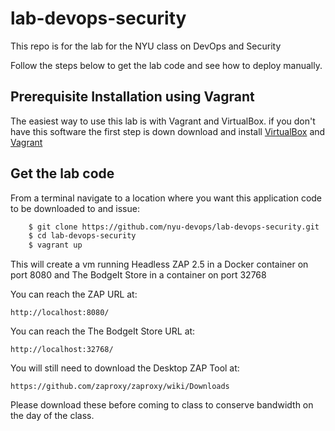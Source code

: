 # lab-devops-security
This repo is for the lab for the NYU class on DevOps and Security

Follow the steps below to get the lab code and see how to deploy manually.

## Prerequisite Installation using Vagrant
The easiest way to use this lab is with Vagrant and VirtualBox. if you don't have this software the first step is down download and install [VirtualBox](https://www.virtualbox.org/) and [Vagrant](https://www.vagrantup.com/)

## Get the lab code
From a terminal navigate to a location where you want this application code to be downloaded to and issue:
```bash
    $ git clone https://github.com/nyu-devops/lab-devops-security.git
    $ cd lab-devops-security
    $ vagrant up
```
This will create a vm running Headless ZAP 2.5 in a Docker container on port 8080 and The BodgeIt Store in a container on port 32768

You can reach the ZAP URL at:

    http://localhost:8080/

You can reach the The BodgeIt Store URL at:

    http://localhost:32768/

You will still need to download the Desktop ZAP Tool at:

    https://github.com/zaproxy/zaproxy/wiki/Downloads

Please download these before coming to class to conserve bandwidth on the day of the class.
